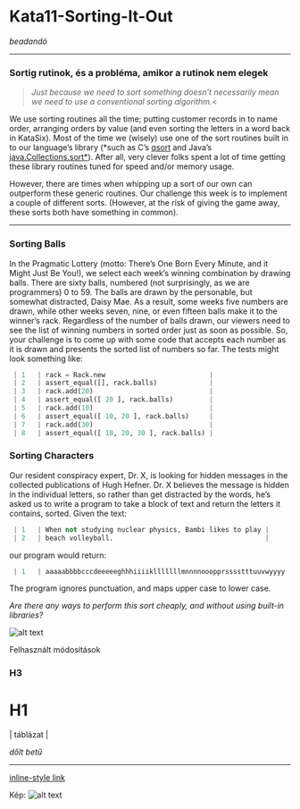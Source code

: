 # Kata11-Sorting-It-Out
*beadandó*

---

### Sortig rutinok, és a probléma, amikor a rutinok nem elegek
>*Just because we need to sort something doesn’t necessarily mean we need to use a conventional sorting algorithm.*<

We use sorting routines all the time; putting customer records in to name order, arranging orders by value (and even sorting the letters in a word back in KataSix). Most of the time we (wisely) use one of the sort routines built in to our language’s library (*such as C’s [qsort](https://image.slidesharecdn.com/functional-programming-higher-order-functions-140414125010-phpapp01/95/functional-programming-higher-order-functions-23-638.jpg?cb=1490376663) and Java’s [java.Collections.sort*](https://image.slidesharecdn.com/collections-151215161350/95/java-collections-framework-23-638.jpg?cb=1450196802)). After all, very clever folks spent a lot of time getting these library routines tuned for speed and/or memory usage.

However, there are times when whipping up a sort of our own can outperform these generic routines. Our challenge this week is to implement a couple of different sorts. (However, at the risk of giving the game away, these sorts both have something in common).

---

### Sorting Balls
In the Pragmatic Lottery (motto: There’s One Born Every Minute, and it Might Just Be You!), we select each week’s winning combination by drawing balls. There are sixty balls, numbered (not surprisingly, as we are programmers) 0 to 59. The balls are drawn by the personable, but somewhat distracted, Daisy Mae. As a result, some weeks five numbers are drawn, while other weeks seven, nine, or even fifteen balls make it to the winner’s rack. Regardless of the number of balls drawn, our viewers need to see the list of winning numbers in sorted order just as soon as possible. So, your challenge is to come up with some code that accepts each number as it is drawn and presents the sorted list of numbers so far. The tests might look something like:

```python
 | 1   | rack = Rack.new                          |
 | 2   | assert_equal([], rack.balls)             |
 | 3   | rack.add(20)                             |
 | 4   | assert_equal([ 20 ], rack.balls)         |
 | 5   | rack.add(10)                             |
 | 6   | assert_equal([ 10, 20 ], rack.balls)     |
 | 7   | rack.add(30)                             |
 | 8   | assert_equal([ 10, 20, 30 ], rack.balls) |
```

### Sorting Characters
Our resident conspiracy expert, Dr. X, is looking for hidden messages in the collected publications of Hugh Hefner. Dr. X believes the message is hidden in the individual letters, so rather than get distracted by the words, he’s asked us to write a program to take a block of text and return the letters it contains, sorted. Given the text:

```python
 | 1   | When not studying nuclear physics, Bambi likes to play |
 | 2   | beach volleyball.                                      |
```

our program would return:

```python
 | 1   | aaaaabbbbcccdeeeeeghhhiiiiklllllllmnnnnooopprsssstttuuvwyyyy |
```

The program ignores punctuation, and maps upper case to lower case.

*Are there any ways to perform this sort cheaply, and without using built-in libraries?*

![alt text](https://content.invisioncic.com/Mseclife/monthly_2018_07/proxy.duckduckgo_com.jpg.04680eabf61ab59afa0fd6ecbbfc8393.jpg "Logo Title Text 1")

Felhasznált módosítások

### H3
# H1
| táblázat |

*dőlt betű*

---

[inline-style link](https://github.com/adam-p/markdown-here/wiki/Markdown-Cheatsheet?fbclid=IwAR1dwnTniMXlQPPQsFo1Zo8f-6oWqdyLADDJLG78e-tInqgPHL-vBqylQSs#emphasis)

Kép:
![alt text](https://smaller-pictures.appspot.com/images/dreamstime_xxl_65780868_small.jpg "Logo Title Text 1")
